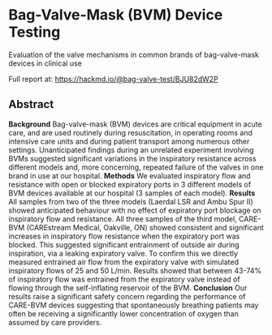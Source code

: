 # Bag-Valve-Mask (BVM) Device Testing
Evaluation of the valve mechanisms in common brands of bag-valve-mask devices in clinical use

Full report at: https://hackmd.io/@bag-valve-test/BJU82dW2P

## Abstract
**Background** Bag-valve-mask (BVM) devices are critical equipment in acute care, and are used routinely during resuscitation, in operating rooms and intensive care units and during patient transport among numerous other settings. Unanticipated findings during an unrelated experiment involving BVMs suggested significant variations in the inspiratory resistance across different models and, more concerning, repeated failure of the valves in one brand in use at our hospital. 
**Methods** We evaluated inspiratory flow and resistance with open or blocked expiratory ports in 3 different models of BVM devices available at our hospital (3 samples of each model). 
**Results** All samples from two of the three models (Laerdal LSR and Ambu Spur II) showed anticipated behaviour with no effect of expiratory port blockage on inspiratory flow and resistance. All three samples of the third model, CARE-BVM (CAREstream Medical, Oakville, ON) showed consistent and significant increases in inspiratory flow resistance when the expiratory port was blocked. This suggested significant entrainment of outside air during inspiration, via a leaking expiratory valve. To confirm this we directly measured entrained air flow from the expiratory valve with simulated inspiratory flows of 25 and 50 L/min. Results showed that between 43-74% of inspiratory flow was entrained from the expiratory valve instead of flowing through the self-inflating reservoir of the BVM.
**Conclusion** Our results raise a significant safety concern regarding the performance of CARE-BVM devices suggesting that spontaneously breathing patients may often be receiving a significantly lower concentration of oxygen than assumed by care providers.
